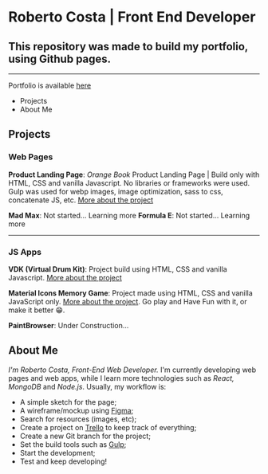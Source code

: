 # Roberto Costa | Front End Developer
## This repository was made to build my portfolio, using Github pages.
***
Portfolio is available [here](https://betocostadev.github.io/)
* Projects
* About Me

## Projects


### Web Pages
**Product Landing Page**: *Orange Book* Product Landing Page | Build only with HTML, CSS and vanilla Javascript. No libraries or frameworks were used. Gulp was used for webp images, image optimization, sass to css, concatenate JS, etc.
[More about the project](https://github.com/betocostadev/betocostadev.github.io/tree/master/webpages/prod_landing)


**Mad Max**: Not started... Learning more
**Formula E**: Not started... Learning more
***

### JS Apps
**VDK (Virtual Drum Kit)**: Project build using HTML, CSS and vanilla Javascript.
[More about the project](https://github.com/betocostadev/betocostadev.github.io/tree/master/apps/vdk)


**Material Icons Memory Game**: Project made using HTML, CSS and vanilla JavaScript only.
[More about the project](https://github.com/betocostadev/betocostadev.github.io/blob/master/apps/memgame/).
Go play and Have Fun with it, or make it better 😁.

**PaintBrowser**: Under Construction...

## About Me

*I'm Roberto Costa, Front-End Web Developer.*
I'm currently developing web pages and web apps, while I learn more technologies such as *React, MongoDB* and *Node.js*.
Usually, my workflow is:
* A simple sketch for the page;
* A wireframe/mockup using [Figma](https://www.figma.com/);
* Search for resources (images, etc);
* Create a project on [Trello](https://trello.com/) to keep track of everything;
* Create a new Git branch for the project;
* Set the build tools such as [Gulp](https://gulpjs.com/);
* Start the development;
* Test and keep developing!